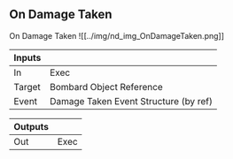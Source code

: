 ## On Damage Taken
On Damage Taken
![[../img/nd_img_OnDamageTaken.png]]

|Inputs||
|--|--|
| In | Exec |
| Target | Bombard Object Reference |
| Event | Damage Taken Event Structure (by ref) |

|Outputs||
|--|--|
| Out | Exec |
